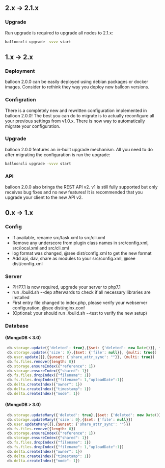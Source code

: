 ## 2.x -> 2.1.x
### Upgrade
Run upgrade is required to upgrade all nodes to 2.1.x:

```sh
ballooncli upgrade -vvvv start
```

## 1.x -> 2.x
### Deployment
balloon 2.0.0 can be easily deployed using debian packages or docker images. Consider to rethink they way you deploy new balloon versions.

### Configration
There is a completely new and rewritten configuration implemented in balloon 2.0.0! The best you can do to migrate is to actually reconfigure all your previous settings
from v1.0.x. There is now way to automatically migrate your configuration.

### Upgrade
balloon 2.0.0 features an in-built upgrade mechanism. All you need to do after migrating the configuration is run the upgrade:
```sh
ballooncli upgrade -vvvv start
```

### API
balloon 2.0.0 also brings the REST API v2. v1 is still fully supported but only receives bug fixes and no new features!
It is recommended that you upgrade your client to the new API v2.


## 0.x -> 1.x

### Config
* If available, rename src/task.xml to src/cli.xml
* Remove any underscore from plugin class names in src/config.xml, src/local.xml and src/cli.xml
* log format was changed, @see dist/config.xml to get the new format
* Add api, dav, share as modules to your src/config.xml, @see dist/config.xml


### Server
* PHP7.1 is now required, upgrade your server to php7.1
* run ./build.sh --dep afterwards to check if all necessary libraries are installed
* First entry file changed to index.php, please verify your webserver configuration, @see dist/nginx.conf
* (Optional: your should run ./build.sh --test to verify the new setup)


### Database
#### (MongoDB < 3.0)
```javascript
 db.storage.update({'deleted': true},{$set: {'deleted': new Date()}}, {multi: true})
 db.storage.update({'size': 0},{$set: {'file': null}}, {multi: true})
 db.user.update({},{$unset: {'share_attr_sync': ""}}, {multi: true}) 
 db.fs.files.remove({length: 0})
 db.storage.ensureIndex({"reference": 1})
 db.storage.ensureIndex({"shared": 1})
 db.fs.files.dropIndex({"filename": 1})
 db.fs.files.dropIndex({"filename": 1,"uploadDate":1})
 db.delta.createIndex({"owner": 1})
 db.delta.createIndex({"timestamp": 1})
 db.delta.createIndex({"node": 1})
```

#### (MongoDB > 3.0)
```javascript
 db.storage.updateMany({'deleted': true},{$set: {'deleted': new Date()}})
 db.storage.updateMany({'size': 0},{$set: {'file': null}})
 db.user.updateMany({},{$unset: {'share_attr_sync': ""}})
 db.fs.files.remove({length: 0})
 db.storage.ensureIndex({"reference": 1})
 db.storage.ensureIndex({"shared": 1})
 db.fs.files.dropIndex({"filename": 1})
 db.fs.files.dropIndex({"filename": 1,"uploadDate":1})
 db.delta.createIndex({"owner": 1})
 db.delta.createIndex({"timestamp": 1})
 db.delta.createIndex({"node": 1})
```
